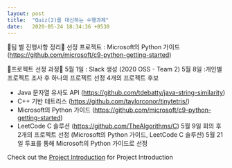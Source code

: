 ```yaml
---
layout: post
title:  "Quiz(2)를 대신하는 수행과제"
date:   2020-05-24 18:34:36 +0530
---
```


🎈팀 별 진행사항 정리🎈
 선정 프로젝트 : Microsoft의 Python 가이드 (https://github.com/microsoft/c9-python-getting-started)

🎈프로젝트 선정 과정🎈
5월 1일 : Slack 생성 (2020 OSS - Team 2) 
5월 8일 :개인별 프로젝트 조사 후 하나의 프로젝트 선정 
4개의 프로젝트 후보 
- Java 문자열 유사도 API (https://github.com/tdebatty/java-string-similarity)
- C++ 기반 테트리스 (https://github.com/taylorconor/tinytetris/)
- Microsoft의 Python 가이드 (https://github.com/microsoft/c9-python-getting-started)
- LeetCode C 솔루션 (https://github.com/TheAlgorithms/C)
5월 9일 회의 후 2개의 프로젝트 선정 (Microsoft의 Python 가이드, LeetCode C 솔루션) 
5월 21일 투표를 통해 Microsoft의 Python 가이드로 선정 
 
Check out the [Project Introduction][Project-Introduction] for Project Introduction

[Project-Introduction]: https://20-1-skku-oss.github.io/2020-1-OSS-2/2020/05/24/Project-Introduction.html
[Recent-Issues]: https://20-1-skku-oss.github.io/2020-1-OSS-2/2020/05/24/Recent-Issues.html
[Project-Contribute-Plan]: https://20-1-skku-oss.github.io/2020-1-OSS-2/2020/05/24/Project-Contribute-Plan.html
[Code-of-Conduct]: https://20-1-skku-oss.github.io/2020-1-OSS-2/2020/05/24/Code-of-Conduct.html
[Closed-Pull-Request]: https://20-1-skku-oss.github.io/2020-1-OSS-2/2020/05/24/Closed-Pull-Request.html
[About-MIT-Liscense]: https://20-1-skku-oss.github.io/2020-1-OSS-2/2020/05/24/About-MIT-Liscense.html
[Individual-Role]: https://20-1-skku-oss.github.io/2020-1-OSS-2/2020/05/24/Individual-Role.html
